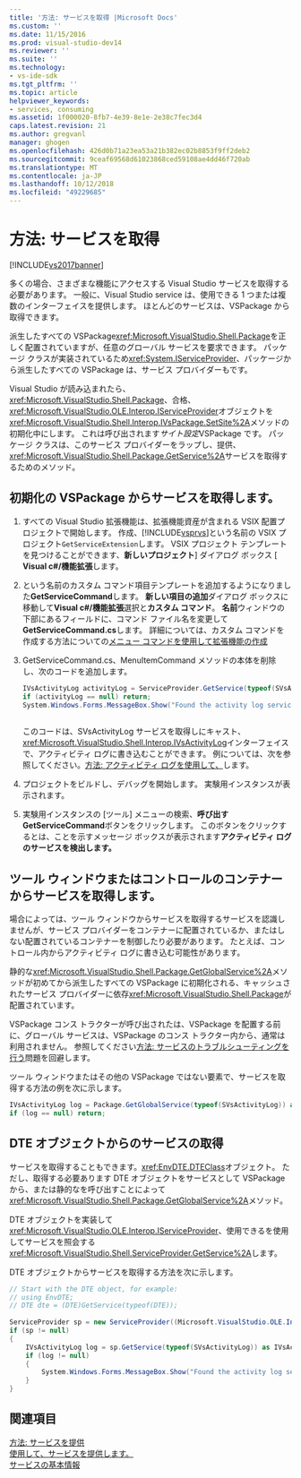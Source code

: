 ```yaml
---
title: '方法: サービスを取得 |Microsoft Docs'
ms.custom: ''
ms.date: 11/15/2016
ms.prod: visual-studio-dev14
ms.reviewer: ''
ms.suite: ''
ms.technology:
- vs-ide-sdk
ms.tgt_pltfrm: ''
ms.topic: article
helpviewer_keywords:
- services, consuming
ms.assetid: 1f000020-8fb7-4e39-8e1e-2e38c7fec3d4
caps.latest.revision: 21
ms.author: gregvanl
manager: ghogen
ms.openlocfilehash: 426d0b71a23ea53a21b382ec02b8853f9ff2deb2
ms.sourcegitcommit: 9ceaf69568d61023868ced59108ae4dd46f720ab
ms.translationtype: MT
ms.contentlocale: ja-JP
ms.lasthandoff: 10/12/2018
ms.locfileid: "49229685"
---
```

# <a name="how-to-get-a-service"></a>方法: サービスを取得
[!INCLUDE[vs2017banner](../includes/vs2017banner.md)]

多くの場合、さまざまな機能にアクセスする Visual Studio サービスを取得する必要があります。 一般に、Visual Studio service は、使用できる 1 つまたは複数のインターフェイスを提供します。 ほとんどのサービスは、VSPackage から取得できます。  
  
 派生したすべての VSPackage<xref:Microsoft.VisualStudio.Shell.Package>を正しく配置されていますが、任意のグローバル サービスを要求できます。 パッケージ クラスが実装されているため<xref:System.IServiceProvider>、パッケージから派生したすべての VSPackage は、サービス プロバイダーもです。  
  
 Visual Studio が読み込まれたら、 <xref:Microsoft.VisualStudio.Shell.Package>、合格、<xref:Microsoft.VisualStudio.OLE.Interop.IServiceProvider>オブジェクトを<xref:Microsoft.VisualStudio.Shell.Interop.IVsPackage.SetSite%2A>メソッドの初期化中にします。 これは呼び出されます*サイト設定*VSPackage です。 パッケージ クラスは、このサービス プロバイダーをラップし、提供、<xref:Microsoft.VisualStudio.Shell.Package.GetService%2A>サービスを取得するためのメソッド。  
  
## <a name="getting-a-service-from-an-initialized-vspackage"></a>初期化の VSPackage からサービスを取得します。  
  
1.  すべての Visual Studio 拡張機能は、拡張機能資産が含まれる VSIX 配置プロジェクトで開始します。 作成、[!INCLUDE[vsprvs](../includes/vsprvs-md.md)]という名前の VSIX プロジェクト`GetServiceExtension`します。 VSIX プロジェクト テンプレートを見つけることができます、**新しいプロジェクト**] ダイアログ ボックス [ **Visual c#/機能拡張**します。  
  
2.  という名前のカスタム コマンド項目テンプレートを追加するようになりました**GetServiceCommand**します。 **新しい項目の追加**ダイアログ ボックスに移動して**Visual c#/機能拡張**選択と**カスタム コマンド**。 **名前**ウィンドウの下部にあるフィールドに、コマンド ファイル名を変更して**GetServiceCommand.cs**します。 詳細については、カスタム コマンドを作成する方法についての[メニュー コマンドを使用して拡張機能の作成](../extensibility/creating-an-extension-with-a-menu-command.md)  
  
3.  GetServiceCommand.cs、MenuItemCommand メソッドの本体を削除し、次のコードを追加します。  
  
    ```csharp  
    IVsActivityLog activityLog = ServiceProvider.GetService(typeof(SVsActivityLog)) as IVsActivityLog;  
    if (activityLog == null) return;  
    System.Windows.Forms.MessageBox.Show("Found the activity log service.");  
  
    ```  
  
     このコードは、SVsActivityLog サービスを取得しにキャスト、<xref:Microsoft.VisualStudio.Shell.Interop.IVsActivityLog>インターフェイスで、アクティビティ ログに書き込むことができます。 例については、次を参照してください。[方法: アクティビティ ログを使用して、](../extensibility/how-to-use-the-activity-log.md)します。  
  
4.  プロジェクトをビルドし、デバッグを開始します。 実験用インスタンスが表示されます。  
  
5.  実験用インスタンスの [ツール] メニューの検索、**呼び出す GetServiceCommand**ボタンをクリックします。 このボタンをクリックするとは、ことを示すメッセージ ボックスが表示されます**アクティビティ ログのサービスを検出します。**  
  
## <a name="getting-a-service-from-a-tool-window-or-control-container"></a>ツール ウィンドウまたはコントロールのコンテナーからサービスを取得します。  
 場合によっては、ツール ウィンドウからサービスを取得するサービスを認識しませんが、サービス プロバイダーをコンテナーに配置されているか、またはしない配置されているコンテナーを制御したり必要があります。 たとえば、コントロール内からアクティビティ ログに書き込む可能性があります。  
  
 静的な<xref:Microsoft.VisualStudio.Shell.Package.GetGlobalService%2A>メソッドが初めてから派生したすべての VSPackage に初期化される、キャッシュされたサービス プロバイダーに依存<xref:Microsoft.VisualStudio.Shell.Package>が配置されています。  
  
 VSPackage コンス トラクターが呼び出されたは、VSPackage を配置する前に、グローバル サービスは、VSPackage のコンス トラクター内から、通常は利用されません。 参照してください[方法: サービスのトラブルシューティングを行う](../extensibility/how-to-troubleshoot-services.md)問題を回避します。  
  
 ツール ウィンドウまたはその他の VSPackage ではない要素で、サービスを取得する方法の例を次に示します。  
  
```csharp  
IVsActivityLog log = Package.GetGlobalService(typeof(SVsActivityLog)) as IVsActivityLog;  
if (log == null) return;  
```  
  
## <a name="getting-a-service-from-the-dte-object"></a>DTE オブジェクトからのサービスの取得  
 サービスを取得することもできます。<xref:EnvDTE.DTEClass>オブジェクト。 ただし、取得する必要あります DTE オブジェクトをサービスとして VSPackage から、または静的なを呼び出すことによって<xref:Microsoft.VisualStudio.Shell.Package.GetGlobalService%2A>メソッド。  
  
 DTE オブジェクトを実装して<xref:Microsoft.VisualStudio.OLE.Interop.IServiceProvider>、使用できるを使用してサービスを照会する<xref:Microsoft.VisualStudio.Shell.ServiceProvider.GetService%2A>します。  
  
 DTE オブジェクトからサービスを取得する方法を次に示します。  
  
```csharp  
// Start with the DTE object, for example:   
// using EnvDTE;  
// DTE dte = (DTE)GetService(typeof(DTE));  
  
ServiceProvider sp = new ServiceProvider((Microsoft.VisualStudio.OLE.Interop.IServiceProvider)dte);  
if (sp != null)  
{  
    IVsActivityLog log = sp.GetService(typeof(SVsActivityLog)) as IVsActivityLog;  
    if (log != null)  
    {   
        System.Windows.Forms.MessageBox.Show("Found the activity log service.");  
    }  
}  
```  
  
## <a name="see-also"></a>関連項目  
 [方法: サービスを提供](../extensibility/how-to-provide-a-service.md)   
 [使用して、サービスを提供します。](../extensibility/using-and-providing-services.md)   
 [サービスの基本情報](../extensibility/internals/service-essentials.md)

